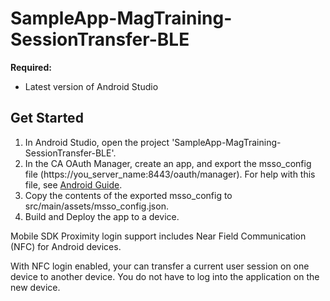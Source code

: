 # SampleApp-MagTraining-SessionTransfer-BLE

**Required:**
* Latest version of Android Studio

## Get Started
1. In Android Studio, open the project 'SampleApp-MagTraining-SessionTransfer-BLE'.
2. In the CA OAuth Manager, create an app, and export the msso_config file (https://you_server_name:8443/oauth/manager). For help with this file, see [Android Guide](http://techdocs.broadcom.com/content/broadcom/techdocs/us/en/ca-enterprise-software/layer7-api-management/mobile-sdk-for-ca-mobile-api-gateway/2-2.html).
3. Copy the contents of the exported msso_config to src/main/assets/msso_config.json.
4. Build and Deploy the app to a device.

Mobile SDK Proximity login support includes Near Field Communication (NFC) for Android devices.

With NFC login enabled, your can transfer a current user session on one device to another device. You do not have to log into the application on the new device.

